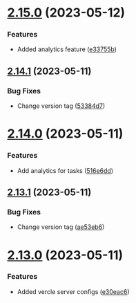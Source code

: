 # [2.15.0](https://github.com/hossainchisty/Task-Tracking-Tool/compare/v2.14.1...v2.15.0) (2023-05-12)


### Features

* Added analytics feature ([e33755b](https://github.com/hossainchisty/Task-Tracking-Tool/commit/e33755bece58016c3b50b1fdddde1d1a49eef5b4))



## [2.14.1](https://github.com/hossainchisty/Task-Tracking-Tool/compare/v2.14.0...v2.14.1) (2023-05-11)


### Bug Fixes

* Change version tag ([53384d7](https://github.com/hossainchisty/Task-Tracking-Tool/commit/53384d72937577965586a116692db5f0166204bb))



# [2.14.0](https://github.com/hossainchisty/Task-Tracking-Tool/compare/v2.13.1...v2.14.0) (2023-05-11)


### Features

* Add analytics for tasks ([516e6dd](https://github.com/hossainchisty/Task-Tracking-Tool/commit/516e6ddbc2fdd639a520fc1eb8b7bc24b05cb87a))



## [2.13.1](https://github.com/hossainchisty/Task-Tracking-Tool/compare/v2.13.0...v2.13.1) (2023-05-11)


### Bug Fixes

* Change version tag ([ae53eb6](https://github.com/hossainchisty/Task-Tracking-Tool/commit/ae53eb65dec1cd06618cd9ceb3d5035c1d7f4e5c))



# [2.13.0](https://github.com/hossainchisty/Task-Tracking-Tool/compare/v2.12.1...v2.13.0) (2023-05-11)


### Features

* Added vercle server configs ([e30eac6](https://github.com/hossainchisty/Task-Tracking-Tool/commit/e30eac6d416b9cd3d9a7de616f941c1b2fbc9718))




